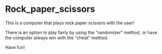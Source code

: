 # Rock_paper_scissors
This is a computer that plays rock paper scissors with the user! 

There is an option to play fairly by using the "randomizer" method, or have the computer always win with the "cheat" method.

Have fun!
